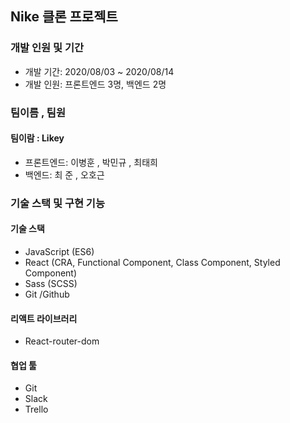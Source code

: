 ## Nike 클론 프로젝트

### 개발 인원 및 기간
- 개발 기간: 2020/08/03 ~ 2020/08/14
- 개발 인원: 프론트엔드 3명, 백엔드 2명

### 팀이름 , 팀원
#### 팀이람 : Likey 
- 프론트엔드: 이병훈 , 박민규 , 최태희
- 백엔드: 최 준 , 오호근

### 기술 스택 및 구현 기능

#### 기술 스택

- JavaScript (ES6)
- React (CRA, Functional Component, Class Component, Styled Component)
- Sass (SCSS)
- Git /Github

#### 리액트 라이브러리
- React-router-dom
#### 협업 툴

- Git
- Slack
- Trello










